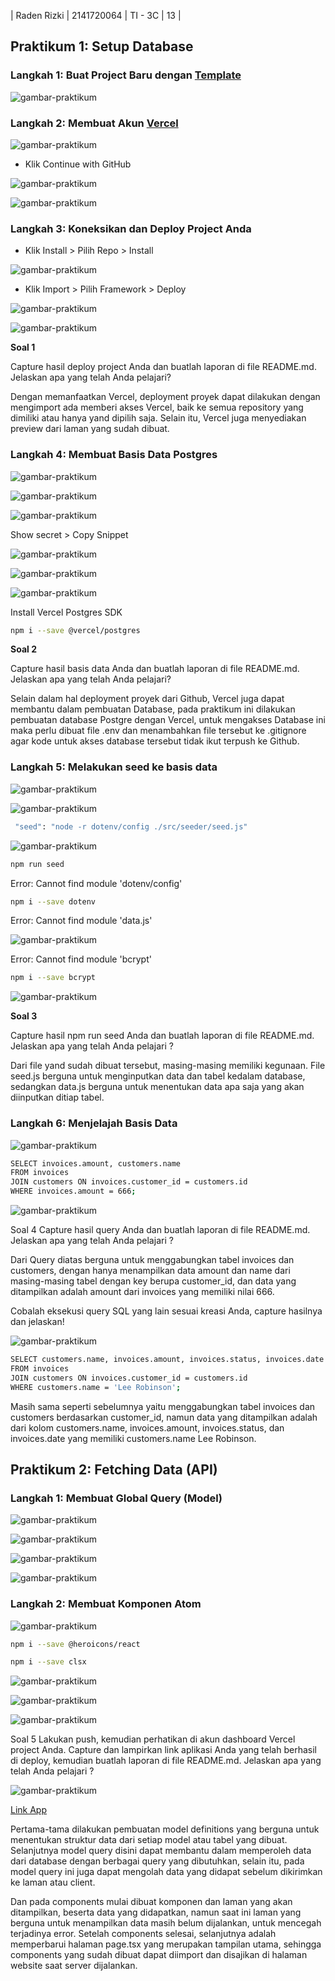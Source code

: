 | Raden Rizki | 2141720064 | TI - 3C | 13 |

## Praktikum 1: Setup Database

### Langkah 1: Buat Project Baru dengan [Template](https://github.com/jti-polinema/09-nextjs-database)

![gambar-praktikum](./img/praktikum_1_langkah_1.png)

### Langkah 2: Membuat Akun [Vercel](https://vercel.com/signup)

![gambar-praktikum](./img/praktikum_1_langkah_2_1.png)

- Klik Continue with GitHub

![gambar-praktikum](./img/praktikum_1_langkah_2_2.png)

![gambar-praktikum](./img/praktikum_1_langkah_2_3.png)

### Langkah 3: Koneksikan dan Deploy Project Anda

- Klik Install > Pilih Repo > Install

![gambar-praktikum](./img/praktikum_1_langkah_3_1.png)

- Klik Import > Pilih Framework > Deploy

![gambar-praktikum](./img/praktikum_1_langkah_3_2.png)

![gambar-praktikum](./img/praktikum_1_langkah_3_3.png)

**Soal 1**

Capture hasil deploy project Anda dan buatlah laporan di file README.md. Jelaskan apa yang telah Anda pelajari?

Dengan memanfaatkan Vercel, deployment proyek dapat dilakukan dengan mengimport ada memberi akses Vercel, baik ke semua repository yang dimiliki atau hanya yand dipilih saja. Selain itu, Vercel juga menyediakan preview dari laman yang sudah dibuat.

### Langkah 4: Membuat Basis Data Postgres

![gambar-praktikum](./img/praktikum_1_langkah_4_1.png)

![gambar-praktikum](./img/praktikum_1_langkah_4_2.png)

![gambar-praktikum](./img/praktikum_1_langkah_4_3.png)

Show secret > Copy Snippet

![gambar-praktikum](./img/praktikum_1_langkah_4_4.png)

![gambar-praktikum](./img/praktikum_1_langkah_4_5.png)

![gambar-praktikum](./img/praktikum_1_langkah_4_5.png)

Install Vercel Postgres SDK

```bash
npm i --save @vercel/postgres
```

**Soal 2**

Capture hasil basis data Anda dan buatlah laporan di file README.md. Jelaskan apa yang telah Anda pelajari?

Selain dalam hal deployment proyek dari Github, Vercel juga dapat membantu dalam pembuatan Database, pada praktikum ini dilakukan pembuatan database Postgre dengan Vercel, untuk mengakses Database ini maka perlu dibuat file .env dan menambahkan file tersebut ke .gitignore agar kode untuk akses database tersebut tidak ikut terpush ke Github.

### Langkah 5: Melakukan seed ke basis data

![gambar-praktikum](./img/praktikum_1_langkah_5_1.png)

![gambar-praktikum](./img/praktikum_1_langkah_5_2.png)

```bash
 "seed": "node -r dotenv/config ./src/seeder/seed.js"
```

![gambar-praktikum](./img/praktikum_1_langkah_5_3.png)

```bash
npm run seed
```

Error: Cannot find module 'dotenv/config'

```bash
npm i --save dotenv
```

Error: Cannot find module 'data.js'

![gambar-praktikum](./img/praktikum_1_langkah_5_4.png)

Error: Cannot find module 'bcrypt'

```bash
npm i --save bcrypt
```

![gambar-praktikum](./img/praktikum_1_langkah_5_5.png)

**Soal 3**

Capture hasil npm run seed Anda dan buatlah laporan di file README.md. Jelaskan apa yang telah Anda pelajari ?

Dari file yand sudah dibuat tersebut, masing-masing memiliki kegunaan. File seed.js berguna untuk menginputkan data dan tabel kedalam database, sedangkan data.js berguna untuk menentukan data apa saja yang akan diinputkan ditiap tabel.

### Langkah 6: Menjelajah Basis Data

![gambar-praktikum](./img/praktikum_1_langkah_6_1.png)

```bash
SELECT invoices.amount, customers.name
FROM invoices
JOIN customers ON invoices.customer_id = customers.id
WHERE invoices.amount = 666;
```

![gambar-praktikum](./img/praktikum_1_langkah_6_2.png)

Soal 4
Capture hasil query Anda dan buatlah laporan di file README.md. Jelaskan apa yang telah Anda pelajari ? 

Dari Query diatas berguna untuk menggabungkan tabel invoices dan customers, dengan hanya menampilkan data amount dan name dari masing-masing tabel dengan key berupa customer_id, dan data yang ditampilkan adalah amount dari invoices yang memiliki nilai 666.

Cobalah eksekusi query SQL yang lain sesuai kreasi Anda, capture hasilnya dan jelaskan!

![gambar-praktikum](./img/praktikum_1_langkah_6_3.png)

```bash
SELECT customers.name, invoices.amount, invoices.status, invoices.date
FROM invoices
JOIN customers ON invoices.customer_id = customers.id
WHERE customers.name = 'Lee Robinson';
```

Masih sama seperti sebelumnya yaitu menggabungkan tabel invoices dan customers berdasarkan customer_id, namun data yang ditampilkan adalah dari kolom customers.name, invoices.amount, invoices.status, dan invoices.date yang memiliki customers.name Lee Robinson.

## Praktikum 2: Fetching Data (API)

### Langkah 1: Membuat Global Query (Model)

![gambar-praktikum](./img/praktikum_2_langkah_1_1.png)

![gambar-praktikum](./img/praktikum_2_langkah_1_2.png)

![gambar-praktikum](./img/praktikum_2_langkah_1_3.png)

![gambar-praktikum](./img/praktikum_2_langkah_1_4.png)

### Langkah 2: Membuat Komponen Atom

![gambar-praktikum](./img/praktikum_2_langkah_2_1.png)

```bash
npm i --save @heroicons/react

npm i --save clsx
```

![gambar-praktikum](./img/praktikum_2_langkah_2_2.png)

![gambar-praktikum](./img/praktikum_2_langkah_2_3.png)

![gambar-praktikum](./img/praktikum_2_langkah_2_4.png)

Soal 5
Lakukan push, kemudian perhatikan di akun dashboard Vercel project Anda. Capture dan lampirkan link aplikasi Anda yang telah berhasil di deploy, kemudian buatlah laporan di file README.md. Jelaskan apa yang telah Anda pelajari ?

![gambar-praktikum](./img/praktikum_2_langkah_2_5.png)

[Link App](https://pbf-pertemuan-09-nextjs-database.vercel.app/)

Pertama-tama dilakukan pembuatan model definitions yang berguna untuk menentukan struktur data dari setiap model atau tabel yang dibuat. Selanjutnya model query disini dapat membantu dalam memperoleh data dari database dengan berbagai query yang dibutuhkan, selain itu, pada model query ini juga dapat mengolah data yang didapat sebelum dikirimkan ke laman atau client.

Dan pada components mulai dibuat komponen dan laman yang akan ditampilkan, beserta data yang didapatkan, namun saat ini laman yang berguna untuk menampilkan data masih belum dijalankan, untuk mencegah terjadinya error. Setelah components selesai, selanjutnya adalah memperbarui halaman page.tsx yang merupakan tampilan utama, sehingga components yang sudah dibuat dapat diimport dan disajikan di halaman website saat server dijalankan.